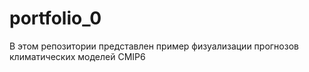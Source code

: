 # portfolio_0
В этом репозитории представлен пример физуализации прогнозов климатических моделей CMIP6
